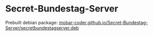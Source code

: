 # Secret-Bundestag-Server
Prebuilt debian package: [mobar-coder.github.io/Secret-Bundestag-Server/secretbundestagserver.deb](https://mobar-coder.github.io/Secret-Bundestag-Server/secretbundestagserver.deb)
